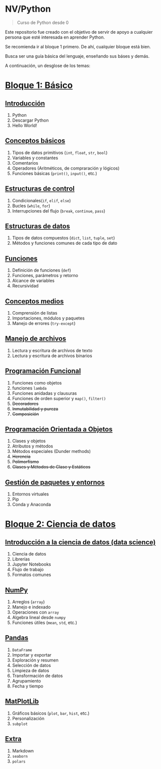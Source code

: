 # NV/Python
> Curso de Python desde 0

Este repositorio fue creado con el objetivo de servir de apoyo a cualquier persona que esté interesada en aprender Python.

Se recomienda ir al bloque 1 primero. De ahí, cualquier bloque está bien.

Busca ser una guía básica del lenguaje, enseñando sus báses y demás.

A continuación, un desglose de los temas:

# [Bloque 1: Básico](./Bloque%201%20-%20Básico/)

## [Introducción](./Bloque%201%20-%20Básico/1.0%20-%20Introducción/Introducción.md)

1. Python
2. Descargar Python
3. Hello World!

## [Conceptos básicos](./Bloque%201%20-%20Básico/1.1%20-%20Conceptos%20básicos/Conceptos_básicos.md)
1. Tipos de datos primitivos (`int`, `float`, `str`, `bool`)
2. Variables y constantes 
3. Comentarios
4. Operadores (Aritméticos, de compraración y lógicos)
5. Funciones básicas (`print()`, `input()`, etc.) 

## [Estructuras de control](./Bloque%201%20-%20Básico/1.2%20-%20Estructuras%20de%20control/Estructuras_de_control.md)
1. Condicionales(`if`, `elif`, `else`)
2. Bucles (`while`, `for`)
3. Interrupciones del flujo (`break`, `continue`, `pass`) 

## [Estructuras de datos](./Bloque%201%20-%20Básico/1.3%20-%20Estructuras%20de%20datos/Estructuras_de_datos.md)
1. Tipos de datos compuestos (`dict`, `list`, `tuple`, `set`)
2. Métodos y funciones comunes de cada tipo de dato

## [Funciones](./Bloque%201%20-%20Básico/1.4%20-%20Funciones/Funciones.md)
1. Definición de funciones (`def`)
2. Funciones, parámetros y retorno
3. Alcance de variables
4. Recursividad

## [Conceptos medios](./Bloque%201%20-%20Básico/1.5%20-%20Conceptos%20medios/Conceptos_medios.md)
1.  Comprensión de listas
2.  Importaciones, módulos y paquetes
3.  Manejo de errores (`try-except`)

## [Manejo de archivos](./Bloque%201%20-%20Básico/1.6%20-%20Manejo%20de%20archivos/Manejo%20de%20archivos.md)
1. Lectura y escritura de archivos de texto
2. Lectura y escritura de archivos binarios

## [Programación Funcional](./Bloque%201%20-%20Básico/1.7%20-%20Programación%20Funcional/Programación%20Funcional.md)
1. Funciones como objetos
2. funciones `lambda`
3. Funciones anidadas y clausuras
4. Funciones de orden superior y `map()`, `filter()`
5. ~~Decoradores~~
6. ~~Inmutabilidad y pureza~~
7. ~~Composición~~

## [Programación Orientada a Objetos](./Bloque%201%20-%20Básico/1.8%20-%20Programación%20Orientada%20a%20Objetos/Programación%20Orientada%20a%20Objetos.md)
1. Clases y objetos
2. Atributos y métodos
3. Métodos especiales (Dunder methods)
4. ~~Herencia~~ 
5. ~~Polimorfísmo~~
6. ~~Clases y Métodos de Clase y Estáticos~~

## [Gestión de paquetes y entornos](./Bloque%201%20-%20Básico/1.9%20-%20Gestión%20de%20paquetes%20y%20entornos/Gestión%20de%20paquetes%20y%20entornos.md)
1. Entornos virtuales
2. Pip 
3. Conda y Anaconda  

# [Bloque 2: Ciencia de datos](./Bloque%202%20-%20Ciencia%20de%20datos/)

## [Introducción a la ciencia de datos (data science)](./Bloque%202%20-%20Ciencia%20de%20datos/2.0%20-%20Introducción%20a%20la%20ciencia%20de%20datos/Introduccion_a_la_ciencia_de_datos.md)
1. Ciencia de datos
2. Librerías
3. Jupyter Notebooks
4. Flujo de trabajo
5. Formatos comunes

## [NumPy](./Bloque%202%20-%20Ciencia%20de%20datos/2.1%20-%20NumPy/numpy.md)
1. Arreglos (`array`)
2. Manejo e indexado
3. Operaciones con `array`
4. Algebra lineal desde `numpy`
5. Funciones útiles (`mean`, `std`, etc.)

## [Pandas](./Bloque%202%20-%20Ciencia%20de%20datos/2.2%20-%20Pandas/pandas.md)
1. `DataFrame`
2. Importar y exportar
3. Exploración y resumen
4. Selección de datos
5. Limpieza de datos
6. Transformación de datos
7. Agrupamiento
8. Fecha y tiempo

## [MatPlotLib](./Bloque%202%20-%20Ciencia%20de%20datos/2.3%20-%20MatPlotLib/matplotlib.md)
1. Gráficos básicos (`plot`, `bar`, `hist`, etc.)
2. Personalización
3. `subplot`

## [Extra](./Bloque%202%20-%20Ciencia%20de%20datos/2.4%20-%20Extra/extra.md)
1. Markdown
2. `seaborn`
3. `polars`